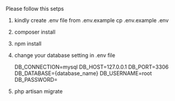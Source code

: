 Please follow this setps 
1) kindly create .env file from .env.example
    cp .env.example .env

2) composer install
3) npm install
4) change your database setting in .env file

    DB_CONNECTION=mysql
    DB_HOST=127.0.0.1
    DB_PORT=3306
    DB_DATABASE={database_name}
    DB_USERNAME=root
    DB_PASSWORD=

5) php artisan migrate
